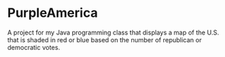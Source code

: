 # PurpleAmerica

A project for my Java programming class that displays a map of the U.S. that is shaded in red or blue based on the number of republican or democratic votes. 

